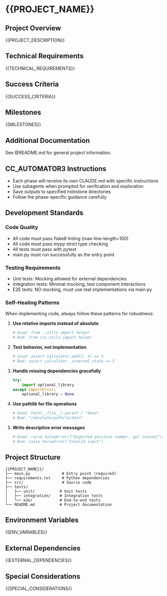 # {{PROJECT_NAME}}

## Project Overview
{{PROJECT_DESCRIPTION}}

## Technical Requirements
{{TECHNICAL_REQUIREMENTS}}

## Success Criteria
{{SUCCESS_CRITERIA}}

## Milestones

{{MILESTONES}}

## Additional Documentation
See @README.md for general project information.

## CC_AUTOMATOR3 Instructions
- Each phase will receive its own CLAUDE.md with specific instructions
- Use subagents when prompted for verification and exploration
- Save outputs to specified milestone directories
- Follow the phase-specific guidance carefully

## Development Standards

### Code Quality
- All code must pass flake8 linting (max-line-length=100)
- All code must pass mypy strict type checking
- All tests must pass with pytest
- main.py must run successfully as the entry point

### Testing Requirements
- Unit tests: Mocking allowed for external dependencies
- Integration tests: Minimal mocking, test component interactions
- E2E tests: NO mocking, must use real implementations via main.py

### Self-Healing Patterns
When implementing code, always follow these patterns for robustness:

1. **Use relative imports instead of absolute**
   ```python
   # Good: from ..utils import helper
   # Bad: from src.utils import helper
   ```

2. **Test behavior, not implementation**
   ```python
   # Good: assert calculator.add(2, 3) == 5
   # Bad: assert calculator._internal_state == 5
   ```

3. **Handle missing dependencies gracefully**
   ```python
   try:
       import optional_library
   except ImportError:
       optional_library = None
   ```

4. **Use pathlib for file operations**
   ```python
   # Good: Path(__file__).parent / "data"
   # Bad: "/absolute/path/to/data"
   ```

5. **Write descriptive error messages**
   ```python
   # Good: raise ValueError(f"Expected positive number, got {value}")
   # Bad: raise ValueError("Invalid input")
   ```

## Project Structure
```
{{PROJECT_NAME}}/
├── main.py              # Entry point (required)
├── requirements.txt     # Python dependencies
├── src/                 # Source code
├── tests/
│   ├── unit/           # Unit tests
│   ├── integration/    # Integration tests
│   └── e2e/            # End-to-end tests
└── README.md           # Project documentation
```

## Environment Variables
{{ENV_VARIABLES}}

## External Dependencies
{{EXTERNAL_DEPENDENCIES}}

## Special Considerations
{{SPECIAL_CONSIDERATIONS}}